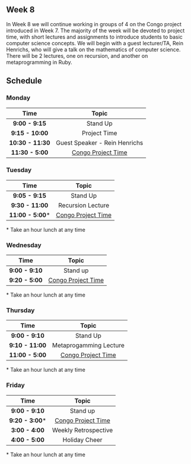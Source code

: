 ## Week 8

In Week 8 we will continue working in groups of 4 on the Congo project introduced in Week 7. The majority of the week will be devoted to project time, with short lectures and assignments to introduce students to basic computer science concepts. We will begin with a guest lecturer/TA, Rein Henrichs, who will give a talk on the mathematics of computer science. There will be 2 lectures, one on recursion, and another on metaprogramming in Ruby.


## Schedule
### Monday

| Time              | Topic                          |
|:-----------------:|:------------------------------:|
| **9:00 - 9:15**   | Stand Up                       |
| **9:15 - 10:00**  | Project Time                   |
| **10:30 - 11:30** | Guest Speaker - Rein Henrichs  |
| **11:30 - 5:00**  | [Congo Project Time](congo.md) |


### Tuesday

| Time              | Topic                          |
|:-----------------:|:------------------------------:|
| **9:05 - 9:15**   | Stand Up                       |
| **9:30 - 11:00**  | Recursion Lecture              |
| **11:00 - 5:00*** | [Congo Project Time](congo.md) |

\* Take an hour lunch at any time


### Wednesday

| Time            | Topic                          |
|:---------------:|:------------------------------:|
| **9:00 - 9:10** | Stand up                       |
| **9:20 - 5:00** | [Congo Project Time](congo.md) |


\* Take an hour lunch at any time

### Thursday

| Time              | Topic                          |
|:-----------------:|:------------------------------:|
| **9:00 - 9:10**   | Stand Up                       |
| **9:10 - 11:00**  | Metaprogamming Lecture         |
| **11:00 - 5:00**  | [Congo Project Time](congo.md) |


\* Take an hour lunch at any time

### Friday

| Time             | Topic                          |
|:----------------:|:------------------------------:|
| **9:00 - 9:10**  | Stand up                       |
| **9:20 - 3:00*** | [Congo Project Time](congo.md) |
| **3:00 - 4:00**  | Weekly Retrospective           |
| **4:00 - 5:00**  | Holiday Cheer                  |

\* Take an hour lunch at any time
